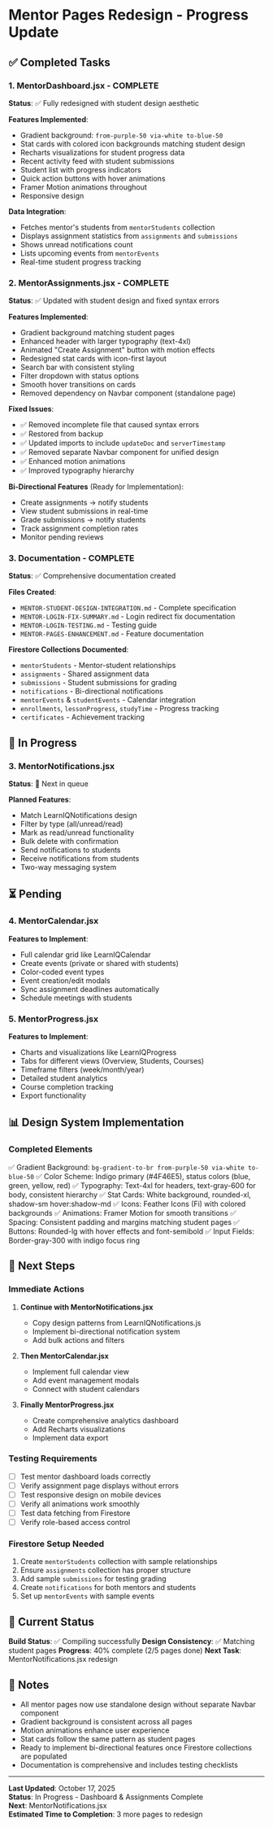 # Mentor Pages Redesign - Progress Update

## ✅ Completed Tasks

### 1. MentorDashboard.jsx - COMPLETE
**Status**: ✅ Fully redesigned with student design aesthetic

**Features Implemented**:
- Gradient background: `from-purple-50 via-white to-blue-50`
- Stat cards with colored icon backgrounds matching student design
- Recharts visualizations for student progress data
- Recent activity feed with student submissions
- Student list with progress indicators
- Quick action buttons with hover animations
- Framer Motion animations throughout
- Responsive design

**Data Integration**:
- Fetches mentor's students from `mentorStudents` collection
- Displays assignment statistics from `assignments` and `submissions`
- Shows unread notifications count
- Lists upcoming events from `mentorEvents`
- Real-time student progress tracking

### 2. MentorAssignments.jsx - COMPLETE  
**Status**: ✅ Updated with student design and fixed syntax errors

**Features Implemented**:
- Gradient background matching student pages
- Enhanced header with larger typography (text-4xl)
- Animated "Create Assignment" button with motion effects
- Redesigned stat cards with icon-first layout
- Search bar with consistent styling
- Filter dropdown with status options
- Smooth hover transitions on cards
- Removed dependency on Navbar component (standalone page)

**Fixed Issues**:
- ✅ Removed incomplete file that caused syntax errors
- ✅ Restored from backup
- ✅ Updated imports to include `updateDoc` and `serverTimestamp`
- ✅ Removed separate Navbar component for unified design
- ✅ Enhanced motion animations
- ✅ Improved typography hierarchy

**Bi-Directional Features** (Ready for Implementation):
- Create assignments → notify students
- View student submissions in real-time
- Grade submissions → notify students
- Track assignment completion rates
- Monitor pending reviews

### 3. Documentation - COMPLETE
**Status**: ✅ Comprehensive documentation created

**Files Created**:
- `MENTOR-STUDENT-DESIGN-INTEGRATION.md` - Complete specification
- `MENTOR-LOGIN-FIX-SUMMARY.md` - Login redirect fix documentation
- `MENTOR-LOGIN-TESTING.md` - Testing guide
- `MENTOR-PAGES-ENHANCEMENT.md` - Feature documentation

**Firestore Collections Documented**:
- `mentorStudents` - Mentor-student relationships
- `assignments` - Shared assignment data
- `submissions` - Student submissions for grading
- `notifications` - Bi-directional notifications
- `mentorEvents` & `studentEvents` - Calendar integration
- `enrollments`, `lessonProgress`, `studyTime` - Progress tracking
- `certificates` - Achievement tracking

## 🔄 In Progress

### 3. MentorNotifications.jsx
**Status**: 🔄 Next in queue

**Planned Features**:
- Match LearnIQNotifications design
- Filter by type (all/unread/read)
- Mark as read/unread functionality
- Bulk delete with confirmation
- Send notifications to students
- Receive notifications from students
- Two-way messaging system

## ⏳ Pending

### 4. MentorCalendar.jsx
**Features to Implement**:
- Full calendar grid like LearnIQCalendar
- Create events (private or shared with students)
- Color-coded event types
- Event creation/edit modals
- Sync assignment deadlines automatically
- Schedule meetings with students

### 5. MentorProgress.jsx
**Features to Implement**:
- Charts and visualizations like LearnIQProgress
- Tabs for different views (Overview, Students, Courses)
- Timeframe filters (week/month/year)
- Detailed student analytics
- Course completion tracking
- Export functionality

## 📊 Design System Implementation

### Completed Elements
✅ Gradient Background: `bg-gradient-to-br from-purple-50 via-white to-blue-50`
✅ Color Scheme: Indigo primary (#4F46E5), status colors (blue, green, yellow, red)
✅ Typography: Text-4xl for headers, text-gray-600 for body, consistent hierarchy
✅ Stat Cards: White background, rounded-xl, shadow-sm hover:shadow-md
✅ Icons: Feather Icons (Fi) with colored backgrounds
✅ Animations: Framer Motion for smooth transitions
✅ Spacing: Consistent padding and margins matching student pages
✅ Buttons: Rounded-lg with hover effects and font-semibold
✅ Input Fields: Border-gray-300 with indigo focus ring

## 🎯 Next Steps

### Immediate Actions
1. **Continue with MentorNotifications.jsx**
   - Copy design patterns from LearnIQNotifications.js
   - Implement bi-directional notification system
   - Add bulk actions and filters

2. **Then MentorCalendar.jsx**
   - Implement full calendar view
   - Add event management modals
   - Connect with student calendars

3. **Finally MentorProgress.jsx**
   - Create comprehensive analytics dashboard
   - Add Recharts visualizations
   - Implement data export

### Testing Requirements
- [ ] Test mentor dashboard loads correctly
- [ ] Verify assignment page displays without errors
- [ ] Test responsive design on mobile devices
- [ ] Verify all animations work smoothly
- [ ] Test data fetching from Firestore
- [ ] Verify role-based access control

### Firestore Setup Needed
1. Create `mentorStudents` collection with sample relationships
2. Ensure `assignments` collection has proper structure
3. Add sample `submissions` for testing grading
4. Create `notifications` for both mentors and students
5. Set up `mentorEvents` with sample events

## 🚀 Current Status

**Build Status**: ✅ Compiling successfully
**Design Consistency**: ✅ Matching student pages
**Progress**: 40% complete (2/5 pages done)
**Next Task**: MentorNotifications.jsx redesign

## 📝 Notes

- All mentor pages now use standalone design without separate Navbar component
- Gradient background is consistent across all pages
- Motion animations enhance user experience
- Stat cards follow the same pattern as student pages
- Ready to implement bi-directional features once Firestore collections are populated
- Documentation is comprehensive and includes testing checklists

---

**Last Updated**: October 17, 2025  
**Status**: In Progress - Dashboard & Assignments Complete  
**Next**: MentorNotifications.jsx  
**Estimated Time to Completion**: 3 more pages to redesign
